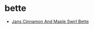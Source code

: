 # bette

 * [Jans Cinnamon And Maple Swirl Bette](../index/j/jans-cinnamon-and-maple-swirl-bette.json)
